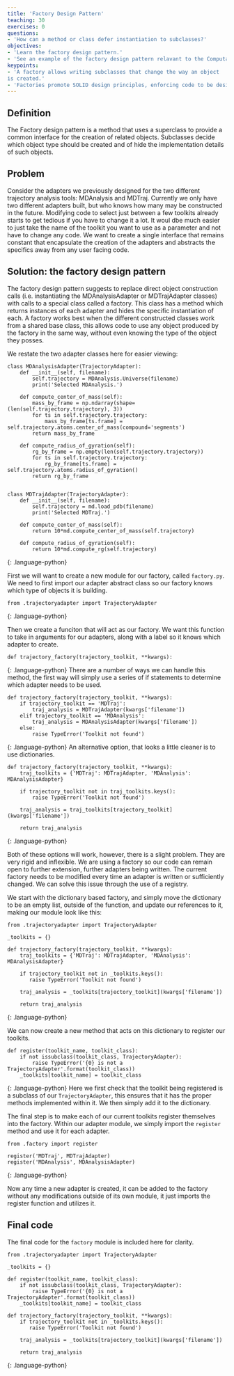 ```yaml
---
title: 'Factory Design Pattern'
teaching: 30
exercises: 0
questions:
- 'How can a method or class defer instantiation to subclasses?'
objectives:
- 'Learn the factory design pattern.'
- 'See an example of the factory design pattern relavant to the Computational Molecular Sciences domain.'
keypoints:
- 'A factory allows writing subclasses that change the way an object
is created.'
- 'Factories promote SOLID design principles, enforcing code to be designed towards an interface instead of towards a specific class.'
---
```


## Definition

The Factory design pattern is a method that uses a superclass to provide a
common interface for the creation of related objects. Subclasses decide which
object type should be created and of hide the implementation details of such
objects.

## Problem

Consider the adapters we previously designed for the two different trajectory analysis tools: MDAnalysis and MDTraj.
Currently we only have two different adapters built, but who knows how many may be constructed in the future. Modifying code to select just between a few toolkits already starts to get tedious if you have to change it a lot. It woul dbe much easier to just take the name of the toolkit you want to use as a parameter and not have to change any code.
We want to create a single interface that remains constant that encapsulate the creation of the adapters and abstracts the specifics away from any user facing code.

## Solution: the factory design pattern

The factory design pattern suggests to replace direct object construction calls
(i.e. instantiating the MDAnalysisAdapter or MDTrajAdapter classes) with calls to a special class called a factory. This class has a method which returns instances of each adapter and hides the specific instantiation of each.
A factory works best when the different constructed classes work from a shared base class, this allows code to use any object produced by the factory in the same way, without even knowing the type of the object they posses.

We restate the two adapter classes here for easier viewing:
~~~
class MDAnalysisAdapter(TrajectoryAdapter):
	def __init__(self, filename):
		self.trajectory = MDAnalysis.Universe(filename)
		print('Selected MDAnalysis.')
	
	def compute_center_of_mass(self):
		mass_by_frame = np.ndarray(shape=(len(self.trajectory.trajectory), 3))
		for ts in self.trajectory.trajectory:
			mass_by_frame[ts.frame] = self.trajectory.atoms.center_of_mass(compound='segments')
		return mass_by_frame
	
	def compute_radius_of_gyration(self):
		rg_by_frame = np.empty(len(self.trajectory.trajectory))
		for ts in self.trajectory.trajectory:
			rg_by_frame[ts.frame] = self.trajectory.atoms.radius_of_gyration()
		return rg_by_frame
		
		
class MDTrajAdapter(TrajectoryAdapter):
	def __init__(self, filename):
		self.trajectory = md.load_pdb(filename)
		print('Selected MDTraj.')
	
	def compute_center_of_mass(self):
		return 10*md.compute_center_of_mass(self.trajectory)
	
	def compute_radius_of_gyration(self):
		return 10*md.compute_rg(self.trajectory)
~~~
{: .language-python}

First we will want to create a new module for our factory, called `factory.py`.
We need to first import our adapter abstract class so our factory knows which type of objects it is building.

~~~
from .trajectoryadapter import TrajectoryAdapter
~~~
{: .language-python}

Then we create a funciton that will act as our factory. We want this function to take in arguments for our adapters, along with a label so it knows which adapter to create.

~~~
def trajectory_factory(trajectory_toolkit, **kwargs):
~~~
{: .language-python}
There are a number of ways we can handle this method, the first way will simply use a series of if statements to determine which adapter needs to be used.
~~~
def trajectory_factory(trajectory_toolkit, **kwargs):
    if trajectory_toolkit == 'MDTraj':
        traj_analysis = MDTrajAdapter(kwargs['filename'])
    elif trajectory_toolkit == 'MDAnalysis':
        traj_analysis = MDAnalysisAdapter(kwargs['filename'])
    else:
        raise TypeError('Toolkit not found')
~~~
{: .language-python}
An alternative option, that looks a little cleaner is to use dictionaries.
~~~
def trajectory_factory(trajectory_toolkit, **kwargs):
    traj_toolkits = {'MDTraj': MDTrajAdapter, 'MDAnalysis': MDAnalysisAdapter}
    
    if trajectory_toolkit not in traj_toolkits.keys():
        raise TypeError('Toolkit not found')
    
    traj_analysis = traj_toolkits[trajectory_toolkit](kwargs['filename'])
    
    return traj_analysis
~~~
{: .language-python}

Both of these options will work, however, there is a slight problem. They are very rigid and inflexible. We are using a factory so our code can remain open to further extension, further adapters being written. The current factory needs to be modified every time an adapter is written or sufficiently changed. We can solve this issue through the use of a registry.

We start with the dictionary based factory, and simply move the dictionary to be an empty list, outside of the function, and update our references to it, making our module look like this:
~~~
from .trajectoryadapter import TrajectoryAdapter

_toolkits = {}

def trajectory_factory(trajectory_toolkit, **kwargs):
    traj_toolkits = {'MDTraj': MDTrajAdapter, 'MDAnalysis': MDAnalysisAdapter}
    
    if trajectory_toolkit not in _toolkits.keys():
       raise TypeError('Toolkit not found')
    
    traj_analysis = _toolkits[trajectory_toolkit](kwargs['filename'])
    
    return traj_analysis
~~~
{: .language-python}

We can now create a new method that acts on this dictionary to register our toolkits.
~~~
def register(toolkit_name, toolkit_class):
    if not issubclass(toolkit_class, TrajectoryAdapter):
        raise TypeError('{0} is not a TrajectoryAdapter'.format(toolkit_class))
    _toolkits[toolkit_name] = toolkit_class
~~~
{: .language-python}
Here we first check that the toolkit being registered is a subclass of our `TrajectoryAdapter`, this ensures that it has the proper methods implemented within it. We then simply add it to the dictionary.

The final step is to make each of our current toolkits register themselves into the factory. Within our adapter module, we simply import the `register` method and use it for each adapter.
~~~
from .factory import register

register('MDTraj', MDTrajAdapter)
register('MDAnalysis', MDAnalysisAdapter)
~~~
{: .language-python}

Now any time a new adapter is created, it can be added to the factory without any modifications outside of its own module, it just imports the register function and utilizes it.

## Final code
The final code for the `factory` module is included here for clarity.
~~~
from .trajectoryadapter import TrajectoryAdapter

_toolkits = {}

def register(toolkit_name, toolkit_class):
    if not issubclass(toolkit_class, TrajectoryAdapter):
        raise TypeError('{0} is not a TrajectoryAdapter'.format(toolkit_class))
    _toolkits[toolkit_name] = toolkit_class

def trajectory_factory(trajectory_toolkit, **kwargs):
    if trajectory_toolkit not in _toolkits.keys():
       raise TypeError('Toolkit not found')
       
    traj_analysis = _toolkits[trajectory_toolkit](kwargs['filename'])
    
    return traj_analysis
~~~
{: .language-python}
